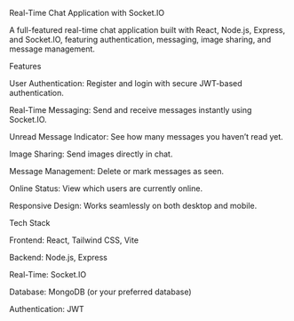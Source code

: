 Real-Time Chat Application with Socket.IO

A full-featured real-time chat application built with React, Node.js, Express, and Socket.IO, featuring authentication, messaging, image sharing, and message management.

Features

User Authentication: Register and login with secure JWT-based authentication.

Real-Time Messaging: Send and receive messages instantly using Socket.IO.

Unread Message Indicator: See how many messages you haven’t read yet.

Image Sharing: Send images directly in chat.

Message Management: Delete or mark messages as seen.

Online Status: View which users are currently online.

Responsive Design: Works seamlessly on both desktop and mobile.

Tech Stack

Frontend: React, Tailwind CSS, Vite

Backend: Node.js, Express

Real-Time: Socket.IO

Database: MongoDB (or your preferred database)

Authentication: JWT